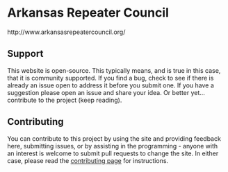 <h1>Arkansas Repeater Council</h1>
http://www.arkansasrepeatercouncil.org/


<h2 id="support">Support</h2>
<p>This website is open-source.  This typically means, and is true in this case, that it is community supported.  If you find a bug, check to see if there is already an issue open to address it before you submit one.  If you have a suggestion please open an issue and share your idea.  Or better yet... contribute to the project (keep reading).</p>
<h2 id="contributing">Contributing</h2>
<p>You can contribute to this project by using the site and providing feedback here, submitting issues, or by assisting in the programming - anyone with an interest is welcome to submit pull requests to change the site.  In either case, please read the <a href="CONTRIBUTING.md">contributing page</a> for instructions.</p>
